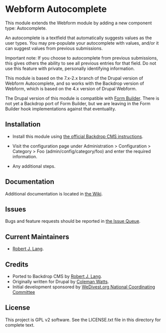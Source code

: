 Webform Autocomplete
======================

This module extends the Webform module by adding a new component type:
Autocomplete.

An autocomplete is a textfield that automatically suggests values as the user
types. You may pre-populate your autocomplete with values, and/or it can suggest
values from previous submissions.

Important note: If you choose to autocomplete from previous submissions, this
gives others the ability to see all previous entries for that field. Do not use
this feature with private, personally identifying information.

This module is based on the 7.x-2.x branch of the Drupal version of Webform
Autocomplete, and so works with the Backdrop version of Webform, which is based
on the 4.x version of Drupal Webform.

The Drupal version of this module is compatible with [Form
Builder](https://www.drupal.org/project/form_builder). There is not yet a
Backdrop port of Form Builder, but we are leaving in the Form Builder hook
implementations against that eventuality.

Installation
------------

- Install this module using [the official Backdrop CMS instructions](  https://backdropcms.org/guide/modules).

- Visit the configuration page under Administration > Configuration > Category >
  Foo (admin/config/category/foo) and enter the required information.

- Any additional steps.

Documentation
-------------

Additional documentation is located in [the Wiki](https://github.com/backdrop-contrib/webform_autocomplete/wiki/Documentation).

Issues
------

Bugs and feature requests should be reported in [the Issue Queue](https://github.com/backdrop-contrib/webform_autocomplete/issues).

Current Maintainers
-------------------

- [Robert J. Lang](https://github.com/bugfolder).

Credits
-------

- Ported to Backdrop CMS by [Robert J. Lang](https://github.com/bugfolder).
- Originally written for Drupal by [Coleman Watts](https://www.drupal.org/u/colemanw).
- Initial development sponsored by [WeDivest.org National Coordinating Committee](http://wedivest.org/)

License
-------

This project is GPL v2 software.
See the LICENSE.txt file in this directory for complete text.

